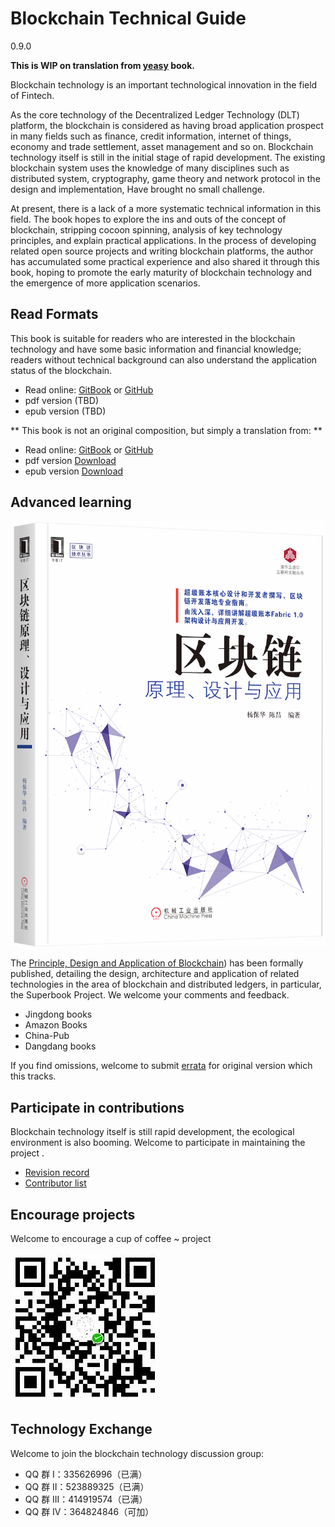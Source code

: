 # Blockchain Technical Guide
0.9.0

**This is WIP on translation from [yeasy](https://github.com/yeasy/blockchain_guide/blob/master/SUMMARY.md) book.**

Blockchain technology is an important technological innovation in the field of Fintech.

As the core technology of the Decentralized Ledger Technology (DLT) platform, the blockchain is considered as having broad application prospect in many fields such as finance, credit information, internet of things, economy and trade settlement, asset management and so on. Blockchain technology itself is still in the initial stage of rapid development. The existing blockchain system uses the knowledge of many disciplines such as distributed system, cryptography, game theory and network protocol in the design and implementation, Have brought no small challenge.

At present, there is a lack of a more systematic technical information in this field. The book hopes to explore the ins and outs of the concept of blockchain, stripping cocoon spinning, analysis of key technology principles, and explain practical applications. In the process of developing related open source projects and writing blockchain platforms, the author has accumulated some practical experience and also shared it through this book, hoping to promote the early maturity of blockchain technology and the emergence of more application scenarios.

## Read Formats

This book is suitable for readers who are interested in the blockchain technology and have some basic information and financial knowledge; readers without technical background can also understand the application status of the blockchain.

* Read online: [GitBook](https://www.gitbook.com/book/jethar/blockchain-guide/) or [GitHub](https://github.com/jethar/blockchain_guide/blob/master/SUMMARY.md)
* pdf version (TBD)
* epub version (TBD)

** This book is not an original composition, but simply a translation from: **

* Read online: [GitBook](https://www.gitbook.com/book/yeasy/blockchain-guide/) or [GitHub](https://github.com/yeasy/blockchain_guide/blob/master/SUMMARY.md)
* pdf version [Download]()
* epub version [Download]()

## Advanced learning
![Figure 1.1.1 - Blockchain Principle, Design and Application](_images/blockchain_book.png)

The [Principle, Design and Application of Blockchain](https://item.jd.com/12159265.html)) has been formally published, detailing the design, architecture and application of related technologies in the area of ​​blockchain and distributed ledgers, in particular, the Superbook Project. We welcome your comments and feedback.

* Jingdong books
* Amazon Books
* China-Pub
* Dangdang books

If you find omissions, welcome to submit [errata](https://github.com/yeasy/blockchain_guide/wiki/%E3%80%8A%E5%8C%BA%E5%9D%97%E9%93%BE%E5%8E%9F%E7%90%86%E3%80%81%E8%AE%BE%E8%AE%A1%E4%B8%8E%E5%BA%94%E7%94%A8%E3%80%8B%E5%8B%98%E8%AF%AF%E8%A1%A8) for original version which this tracks.

## Participate in contributions

Blockchain technology itself is still rapid development, the ecological environment is also booming. Welcome to participate in maintaining the project .

* [Revision record](revision.md)
* [Contributor list](https://github.com/yeasy/blockchain_guide/graphs/contributors)

## Encourage projects

Welcome to encourage a cup of coffee ~ project

![coffee](_images/donate.jpeg)

## Technology Exchange

Welcome to join the blockchain technology discussion group:

* QQ 群   I：335626996（已满）
* QQ 群  II：523889325（已满）
* QQ 群 III：414919574（已满）
* QQ 群  IV：364824846（可加）
